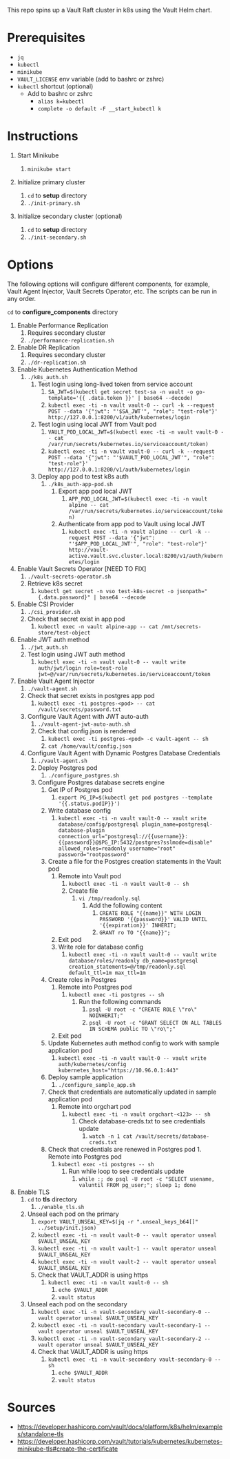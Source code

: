 This repo spins up a Vault Raft cluster in k8s using the Vault Helm chart.

# Prerequisites

* `jq`
* `kubectl`
* `minikube`
* `VAULT_LICENSE` env variable (add to bashrc or zshrc)
* `kubectl` shortcut (optional)
  * Add to bashrc or zshrc
    * `alias k=kubectl`
    * `complete -o default -F __start_kubectl k`

# Instructions

1. Start Minikube
   1. `minikube start`

2. Initialize primary cluster
   1. `cd` to **setup** directory
   2. `./init-primary.sh`

3. Initialize secondary cluster (optional)
   1. `cd` to **setup** directory
   2. `./init-secondary.sh`

# Options

The following options will configure different components, for example, Vault Agent Injector, Vault Secrets Operator, etc. The scripts can be run in any order.

`cd` to **configure_components** directory

1. Enable Performance Replication 
   1. Requires secondary cluster 
   2. `./performance-replication.sh`
2. Enable DR Replication 
   1. Requires secondary cluster 
   2. `./dr-replication.sh` 
3. Enable Kubernetes Authentication Method
   1. `./k8s_auth.sh`
      1. Test login using long-lived token from service account
         1. `SA_JWT=$(kubectl get secret test-sa -n vault -o go-template='{{ .data.token }}' | base64 --decode)`   
         2. `kubectl exec -ti -n vault vault-0 -- curl -k --request POST --data '{"jwt": "'$SA_JWT'", "role": "test-role"}' http://127.0.0.1:8200/v1/auth/kubernetes/login`
      2. Test login using local JWT from Vault pod
         1. `VAULT_POD_LOCAL_JWT=$(kubectl exec -ti -n vault vault-0 -- cat /var/run/secrets/kubernetes.io/serviceaccount/token)`
         2. `kubectl exec -ti -n vault vault-0 -- curl -k --request POST --data '{"jwt": "'$VAULT_POD_LOCAL_JWT'", "role": "test-role"}' http://127.0.0.1:8200/v1/auth/kubernetes/login`
      3. Deploy app pod to test k8s auth 
         1. `./k8s_auth-app-pod.sh`
            1. Export app pod local JWT
               1. `APP_POD_LOCAL_JWT=$(kubectl exec -ti -n vault alpine -- cat /var/run/secrets/kubernetes.io/serviceaccount/token)`
            2. Authenticate from app pod to Vault using local JWT
               1. `kubectl exec -ti -n vault alpine -- curl -k --request POST --data '{"jwt": "'$APP_POD_LOCAL_JWT'", "role": "test-role"}' http://vault-active.vault.svc.cluster.local:8200/v1/auth/kubernetes/login`
4. Enable Vault Secrets Operator [NEED TO FIX]
   1. `./vault-secrets-operator.sh`
   2. Retrieve k8s secret
      1. `kubectl get secret -n vso test-k8s-secret -o jsonpath="{.data.password}" | base64 --decode`
5. Enable CSI Provider
   1. `./csi_provider.sh`
   2. Check that secret exist in app pod 
      1. `kubectl exec -n vault alpine-app -- cat /mnt/secrets-store/test-object`
6. Enable JWT auth method 
   1. `./jwt_auth.sh`
   2. Test login using JWT auth method
      1. `kubectl exec -ti -n vault vault-0 -- vault write auth/jwt/login role=test-role jwt=@/var/run/secrets/kubernetes.io/serviceaccount/token`
7. Enable Vault Agent Injector 
   1. `./vault-agent.sh`
   2. Check that secret exists in postgres app pod 
      1. `kubectl exec -ti postgres-<pod> -- cat /vault/secrets/password.txt`
   3. Configure Vault Agent with JWT auto-auth
      1. `./vault-agent-jwt-auto-auth.sh` 
      2. Check that config.json is rendered
         1. `kubectl exec -ti postgres-<pod> -c vault-agent -- sh`
         2. `cat /home/vault/config.json`
   4. Configure Vault Agent with Dynamic Postgres Database Credentials
      1. `./vault-agent.sh`
      2. Deploy Postgres pod
         1. `./configure_postgres.sh`
      3. Configure Postgres database secrets engine
         1. Get IP of Postgres pod
            1. `export PG_IP=$(kubectl get pod postgres --template '{{.status.podIP}}')`
         2. Write database config
            1. `kubectl exec -ti -n vault vault-0 -- vault write database/config/postgresql plugin_name=postgresql-database-plugin connection_url="postgresql://{{username}}:{{password}}@$PG_IP:5432/postgres?sslmode=disable" allowed_roles=readonly username="root"  password="rootpassword"`
         3. Create a file for the Postgres creation statements in the Vault pod
            1. Remote into Vault pod
                1. `kubectl exec -ti -n vault vault-0 -- sh`
                2. Create file
                    1. `vi /tmp/readonly.sql` 
                       1. Add the following content
                           1. `CREATE ROLE "{{name}}" WITH LOGIN PASSWORD '{{password}}' VALID UNTIL '{{expiration}}' INHERIT;`
                           2. `GRANT ro TO "{{name}}";`
            2. Exit pod
              1. Write role for database config
                 1. `kubectl exec -ti -n vault vault-0 -- vault write database/roles/readonly db_name=postgresql creation_statements=@/tmp/readonly.sql default_ttl=1m max_ttl=1m`
         4. Create roles in Postgres
            1. Remote into Postgres pod
               1. `kubectl exec -ti postgres -- sh`
                  1. Run the following commands
                     1. `psql -U root -c "CREATE ROLE \"ro\" NOINHERIT;"`
                     2. `psql -U root -c "GRANT SELECT ON ALL TABLES IN SCHEMA public TO \"ro\";"`
            2. Exit pod
         5. Update Kubernetes auth method config to work with sample application pod
            1. `kubectl exec -ti -n vault vault-0 -- vault write auth/kubernetes/config kubernetes_host="https://10.96.0.1:443"`
         6. Deploy sample application
            1. `./configure_sample_app.sh`
         7.  Check that credentials are automatically updated in sample application pod
             1. Remote into orgchart pod
                1. `kubectl exec -ti -n vault orgchart-<123> -- sh`
                   1. Check database-creds.txt to see credentials update
                      1. `watch -n 1 cat /vault/secrets/database-creds.txt`
          8.  Check that credentials are renewed in Postgres pod
             1. Remote into Postgres pod
                1. `kubectl exec -ti postgres -- sh`
                   1. Run while loop to see credentials update
                      1. `while :; do psql -U root -c "SELECT usename, valuntil FROM pg_user;"; sleep 1; done`
8. Enable TLS
   1. `cd` to **tls** directory
      1. `./enable_tls.sh`
   2. Unseal each pod on the primary 
      1. `export VAULT_UNSEAL_KEY=$(jq -r ".unseal_keys_b64[]" ../setup/init.json)`
      2. `kubectl exec -ti -n vault vault-0 -- vault operator unseal $VAULT_UNSEAL_KEY`
      3. `kubectl exec -ti -n vault vault-1 -- vault operator unseal $VAULT_UNSEAL_KEY`
      4. `kubectl exec -ti -n vault vault-2 -- vault operator unseal $VAULT_UNSEAL_KEY`
      5. Check that VAULT_ADDR is using https
         1. `kubectl exec -ti -n vault vault-0 -- sh`
            1. `echo $VAULT_ADDR`
            2. `vault status`
   3. Unseal each pod on the secondary 
      1. `kubectl exec -ti -n vault-secondary vault-secondary-0 -- vault operator unseal $VAULT_UNSEAL_KEY`
      2. `kubectl exec -ti -n vault-secondary vault-secondary-1 -- vault operator unseal $VAULT_UNSEAL_KEY`
      3. `kubectl exec -ti -n vault-secondary vault-secondary-2 -- vault operator unseal $VAULT_UNSEAL_KEY`
      4. Check that VAULT_ADDR is using https
         1. `kubectl exec -ti -n vault-secondary vault-secondary-0 -- sh`
            1. `echo $VAULT_ADDR`
            2. `vault status`

# Sources

* https://developer.hashicorp.com/vault/docs/platform/k8s/helm/examples/standalone-tls
* https://developer.hashicorp.com/vault/tutorials/kubernetes/kubernetes-minikube-tls#create-the-certificate

